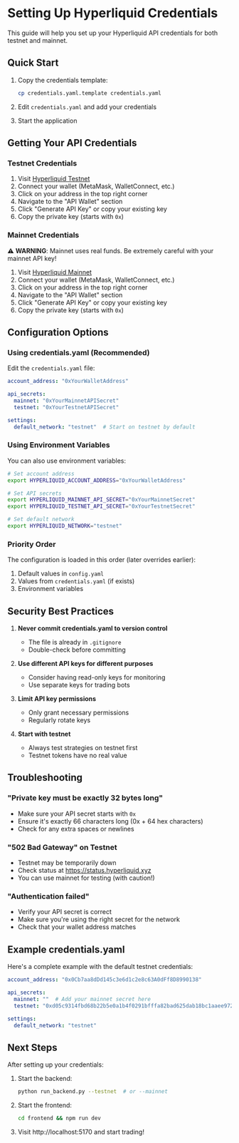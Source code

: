 # Setting Up Hyperliquid Credentials

This guide will help you set up your Hyperliquid API credentials for both testnet and mainnet.

## Quick Start

1. Copy the credentials template:
   ```bash
   cp credentials.yaml.template credentials.yaml
   ```

2. Edit `credentials.yaml` and add your credentials
3. Start the application

## Getting Your API Credentials

### Testnet Credentials

1. Visit [Hyperliquid Testnet](https://testnet.hyperliquid.xyz)
2. Connect your wallet (MetaMask, WalletConnect, etc.)
3. Click on your address in the top right corner
4. Navigate to the "API Wallet" section
5. Click "Generate API Key" or copy your existing key
6. Copy the private key (starts with `0x`)

### Mainnet Credentials

⚠️ **WARNING**: Mainnet uses real funds. Be extremely careful with your mainnet API key!

1. Visit [Hyperliquid Mainnet](https://app.hyperliquid.xyz)
2. Connect your wallet (MetaMask, WalletConnect, etc.)
3. Click on your address in the top right corner
4. Navigate to the "API Wallet" section
5. Click "Generate API Key" or copy your existing key
6. Copy the private key (starts with `0x`)

## Configuration Options

### Using credentials.yaml (Recommended)

Edit the `credentials.yaml` file:

```yaml
account_address: "0xYourWalletAddress"

api_secrets:
  mainnet: "0xYourMainnetAPISecret"
  testnet: "0xYourTestnetAPISecret"

settings:
  default_network: "testnet"  # Start on testnet by default
```

### Using Environment Variables

You can also use environment variables:

```bash
# Set account address
export HYPERLIQUID_ACCOUNT_ADDRESS="0xYourWalletAddress"

# Set API secrets
export HYPERLIQUID_MAINNET_API_SECRET="0xYourMainnetSecret"
export HYPERLIQUID_TESTNET_API_SECRET="0xYourTestnetSecret"

# Set default network
export HYPERLIQUID_NETWORK="testnet"
```

### Priority Order

The configuration is loaded in this order (later overrides earlier):
1. Default values in `config.yaml`
2. Values from `credentials.yaml` (if exists)
3. Environment variables

## Security Best Practices

1. **Never commit credentials.yaml to version control**
   - The file is already in `.gitignore`
   - Double-check before committing

2. **Use different API keys for different purposes**
   - Consider having read-only keys for monitoring
   - Use separate keys for trading bots

3. **Limit API key permissions**
   - Only grant necessary permissions
   - Regularly rotate keys

4. **Start with testnet**
   - Always test strategies on testnet first
   - Testnet tokens have no real value

## Troubleshooting

### "Private key must be exactly 32 bytes long"
- Make sure your API secret starts with `0x`
- Ensure it's exactly 66 characters long (0x + 64 hex characters)
- Check for any extra spaces or newlines

### "502 Bad Gateway" on Testnet
- Testnet may be temporarily down
- Check status at https://status.hyperliquid.xyz
- You can use mainnet for testing (with caution!)

### "Authentication failed"
- Verify your API secret is correct
- Make sure you're using the right secret for the network
- Check that your wallet address matches

## Example credentials.yaml

Here's a complete example with the default testnet credentials:

```yaml
account_address: "0x0Cb7aa8dDd145c3e6d1c2e8c63A0dFf8D8990138"

api_secrets:
  mainnet: ""  # Add your mainnet secret here
  testnet: "0xd05c9314fbd68b22b5e0a1b4f0291bfffa82bad625dab18bc1aaee97281fcc08"

settings:
  default_network: "testnet"
```

## Next Steps

After setting up your credentials:

1. Start the backend:
   ```bash
   python run_backend.py --testnet  # or --mainnet
   ```

2. Start the frontend:
   ```bash
   cd frontend && npm run dev
   ```

3. Visit http://localhost:5170 and start trading! 